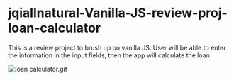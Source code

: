 # jqiallnatural-Vanilla-JS-review-proj-loan-calculator

This is a review project to brush up on vanilla JS.  User will be able to enter the information in the input fields, then the app will calculate the loan.

![loan calculator.gif]()
